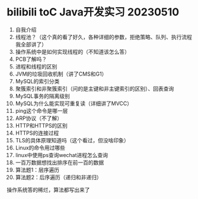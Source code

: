 # bilibili toC Java开发实习 20230510

1. 自我介绍
2. 线程池？（这个真的看了好久，各种详细的参数，拒绝策略、队列、执行流程我全部讲了）
3. 操作系统中是如何实现线程的（不知道该怎么答）
4. PCB了解吗？
5. 进程和线程的区别
6. JVM的垃圾回收机制（讲了CMS和G1）
7. MySQL的索引分类
8. 聚簇索引和非聚簇索引（问的是主键和非主键索引的区别）、回表查询
9. MySQL事务的隔离级别
10. MySQL为什么能实现可重复读（详细讲了MVCC）
11. ping这个命令是哪一层
12. ARP协议（不了解）
13. HTTP和HTTPS的区别
14. HTTPS的连接过程
15. TLS的具体原理知道吗（这个看过，但没啥印象）
16. Linux的命令用过哪些
17. linux中使用ps查询wechat进程怎么查询
18. 一百万数据想找出排序在前一百的数据
19. 算法题1：层序遍历
20. 算法题2：后序遍历（递归和非递归）



操作系统答的稀烂，算法都写出来了